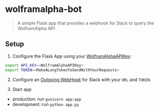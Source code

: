 # wolframalpha-bot
> A simple Flask app that provides a webhook for Slack to query the WolframAlpha API

## Setup

1. Configure the Flask App using your [WolframAlphaAPIKey](http://products.wolframalpha.com/api/):
```bash
export API_KEY=<WolframAlphaAPIKey>
export TOKEN=<MakeALongTokenToSendWithYourRequests>
```

2. Configure an [Outgoing WebHook](https://slack.com/apps/A0F7VRG6Q-outgoing-webhooks) for Slack with your `URL` and `TOKEN`.

3. Start app
  - production: run `gunicorn app:app`
  - development: run `python app.py`
